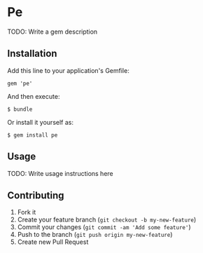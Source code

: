 # Pe

TODO: Write a gem description

## Installation

Add this line to your application's Gemfile:

    gem 'pe'

And then execute:

    $ bundle

Or install it yourself as:

    $ gem install pe

## Usage

TODO: Write usage instructions here

## Contributing

1. Fork it
2. Create your feature branch (`git checkout -b my-new-feature`)
3. Commit your changes (`git commit -am 'Add some feature'`)
4. Push to the branch (`git push origin my-new-feature`)
5. Create new Pull Request
